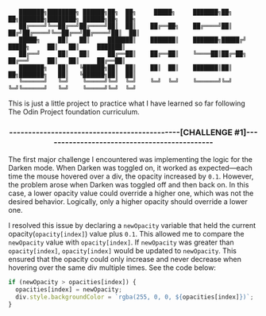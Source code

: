 ```
   ███████╗████████╗ ██████╗██╗  ██╗     █████╗     ███████╗██╗  ██╗███████╗████████╗ ██████╗██╗  ██╗
   ██╔════╝╚══██╔══╝██╔════╝██║  ██║    ██╔══██╗    ██╔════╝██║ ██╔╝██╔════╝╚══██╔══╝██╔════╝██║  ██║
   █████╗     ██║   ██║     ███████║    ███████║    ███████╗█████╔╝ █████╗     ██║   ██║     ███████║
   ██╔══╝     ██║   ██║     ██╔══██║    ██╔══██║    ╚════██║██╔═██╗ ██╔══╝     ██║   ██║     ██╔══██║
   ███████╗   ██║   ╚██████╗██║  ██║    ██║  ██║    ███████║██║  ██╗███████╗   ██║   ╚██████╗██║  ██║
   ╚══════╝   ╚═╝    ╚═════╝╚═╝  ╚═╝    ╚═╝  ╚═╝    ╚══════╝╚═╝  ╚═╝╚══════╝   ╚═╝    ╚═════╝╚═╝  ╚═╝

```

This is just a little project to practice what I have learned so far following The Odin Project foundation curriculum.

<div align="center"> 
  <h3>---------------------------------------------&#91;CHALLENGE #1&#93;---------------------------------------------</h3>
</div>


The first major challenge I encountered was implementing the logic for the Darken mode. When Darken was
toggled on, it worked as expected—each time the mouse hovered over a div, the opacity increased by `0.1`.
However, the problem arose when Darken was toggled off and then back on. In this case, a lower opacity
value could override a higher one, which was not the desired behavior. Logically, only a higher opacity
should override a lower one.

I resolved this issue by declaring a `newOpacity` variable that held the current opacity(`opacity[index]`)
value plus `0.1`. This allowed me to compare the `newOpacity` value with `opacity[index]`. If `newOpacity`
was greater than `opacity[index]`, `opacity[index]` would be updated to `newOpacity`. This ensured that
the opacity could only increase and never decrease when hovering over the same div multiple times.
See the code below:

```js
if (newOpacity > opacities[index]) {
  opacities[index] = newOpacity;
  div.style.backgroundColor = `rgba(255, 0, 0, ${opacities[index]})`;
}
```
